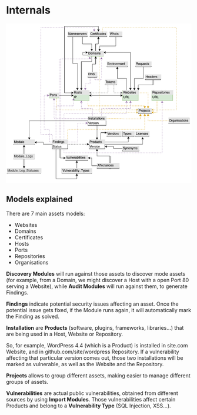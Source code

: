 # Internals

![](img/db.png)

## Models explained

There are 7 main assets models:
* Websites
* Domains
* Certificates
* Hosts
* Ports
* Repositories
* Organisations

**Discovery Modules** will run against those assets to discover mode assets (for example, from a Domain, we might discover a Host with a open Port 80 serving a Website), while
**Audit Modules** will run against them, to generate Findings.

**Findings** indicate potential security issues affecting an asset. Once the potential issue gets fixed, if the Module runs again, it will automatically mark the Finding as solved.

**Installation** are **Products** (software, plugins, frameworks, libraries...) that are being used in a Host, Website or Repository.

So, for example, WordPress 4.4 (which is a Product) is installed in site.com Website, and in github.com/site/wordpress Repository. If a vulnerability affecting that particular version comes out, those two installations will be marked as vulnerable, as well as the Website and the Repository.

**Projects** allows to group different assets, making easier to manage different groups of assets.

**Vulnerabilities** are actual public vulnerabilities, obtained from different sources by using **Import Modules**. Those vulnerabilities affect certain Products and belong to a **Vulnerability Type** (SQL Injection, XSS...).
